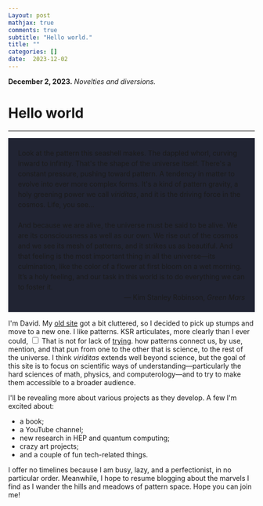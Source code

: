 ```yaml
---
Layout: post
mathjax: true
comments: true
subtitle: "Hello world."
title: ""
categories: []
date:  2023-12-02
---
```


**December 2, 2023.** *Novelties and diversions.*

<h1>Hello world</h1>

---

<div style="background-color: #212433 ; padding: 20px; border: 0px solid
grey; line-height:1.5">
Look at the pattern this seashell makes. The dappled whorl, curving
inward to infinity. That's the shape of the universe itself. There's a
constant pressure, pushing toward pattern. A tendency in matter to
evolve into ever more complex forms. It's a kind of pattern gravity, a
holy greening power we call <i>viriditas</i>, and it is the driving force in
the cosmos. Life, you see… <br>

<br>
And because we are alive, the universe
must be said to be alive. We are its consciousness as well as our
own. We rise out of the cosmos and we see its mesh of patterns, and it
strikes us as beautiful. And that feeling is the most important thing
in all the universe—its culmination, like the color of a flower at
first bloom on a wet morning. It’s a holy feeling, and our task in
this world is to do everything we can to foster it. <br>

<div style="text-align: right">— Kim Stanley Robinson, <i>Green Mars</i>
</div>
</div>

I'm David. My [old site](https://hapax.github.io/) got a bit
cluttered, so I decided to pick up stumps and move to a new one.
I like patterns.
KSR articulates, more clearly than I ever could,<label for="sn-1"
       class="margin-toggle sidenote-number">
</label>
<input type="checkbox"
       id="sn-1"
       class="margin-toggle"/>
	   <span class="sidenote">
	   That is not for lack of <a href="https://heptarch.github.io/assets/reality/">trying</a>.
	   </span>
how patterns connect us, by use, mention, and that pun from one to the
other that is science, to the rest of the universe.
I think *viriditas* extends well beyond science, but the goal of this
site is to focus on scientific ways of understanding—particularly the hard sciences
of math, physics, and computerology—and to try to make them accessible to a
broader audience.

I'll be revealing more about various projects as they develop. A few I'm
excited about:
- a book;
- a YouTube channel;
- new research in HEP and quantum computing;
- crazy art projects;
- and a couple of fun tech-related things.

I offer no timelines because I am busy, lazy, and a perfectionist, in
no particular order. Meanwhile, I hope to resume blogging about the
marvels I find as I wander the hills and meadows of pattern
space. Hope you can join me!
